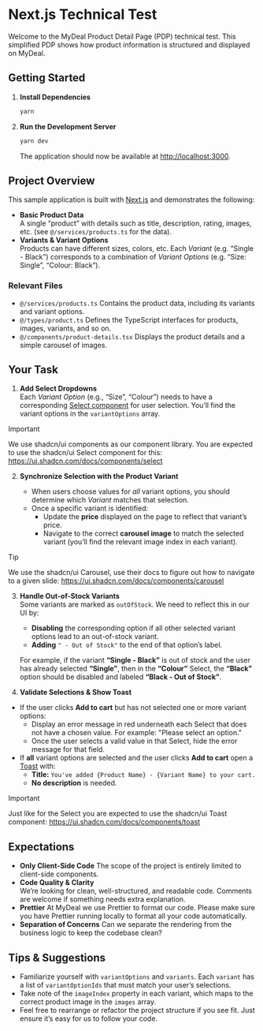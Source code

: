 # Next.js Technical Test

Welcome to the MyDeal Product Detail Page (PDP) technical test. This simplified PDP shows how product information is structured and displayed on MyDeal.

## Getting Started

1. **Install Dependencies**
   ```bash
   yarn
   ```
2. **Run the Development Server**
   ```bash
   yarn dev
   ```
   The application should now be available at [http://localhost:3000](http://localhost:3000).

## Project Overview

This sample application is built with [Next.js](https://nextjs.org/) and demonstrates the following:

- **Basic Product Data**  
  A single “product” with details such as title, description, rating, images, etc. (see `@/services/products.ts` for the data).
- **Variants & Variant Options**  
  Products can have different sizes, colors, etc. Each _Variant_ (e.g. “Single - Black”) corresponds to a combination of _Variant Options_ (e.g. “Size: Single”, “Colour: Black”).

### Relevant Files

- `@/services/products.ts`
  Contains the product data, including its variants and variant options.
- `@/types/product.ts`
  Defines the TypeScript interfaces for products, images, variants, and so on.
- `@/components/product-details.tsx`
  Displays the product details and a simple carousel of images.

## Your Task

1. **Add Select Dropdowns**  
   Each _Variant Option_ (e.g., “Size”, “Colour”) needs to have a corresponding [Select component](https://ui.shadcn.com/docs/components/select) for user selection. You’ll find the variant options in the `variantOptions` array.

> [!IMPORTANT]
> We use shadcn/ui components as our component library. You are expected to use the shadcn/ui Select component for this: https://ui.shadcn.com/docs/components/select

2. **Synchronize Selection with the Product Variant**

   - When users choose values for _all_ variant options, you should determine which _Variant_ matches that selection.
   - Once a specific variant is identified:
     - Update the **price** displayed on the page to reflect that variant’s price.
     - Navigate to the correct **carousel image** to match the selected variant (you’ll find the relevant image index in each variant).

> [!TIP]
> We use the shadcn/ui Carousel, use their docs to figure out how to navigate to a given slide: https://ui.shadcn.com/docs/components/carousel

3. **Handle Out-of-Stock Variants**  
   Some variants are marked as `outOfStock`. We need to reflect this in our UI by:

   - **Disabling** the corresponding option if all other selected variant options lead to an out-of-stock variant.
   - **Adding** `" - Out of Stock"` to the end of that option’s label.

   For example, if the variant **“Single - Black”** is out of stock and the user has already selected **“Single”**, then in the **“Colour”** Select, the **“Black”** option should be disabled and labeled **“Black - Out of Stock”**.

4. **Validate Selections & Show Toast**

- If the user clicks **Add to cart** but has not selected one or more variant options:
  - Display an error message in red underneath each Select that does not have a chosen value. For example: "Please select an option."
  - Once the user selects a valid value in that Select, hide the error message for that field.
- If **all** variant options are selected and the user clicks **Add to cart** open a [Toast](https://ui.shadcn.com/docs/components/toast) with:
  - **Title:** `You've added {Product Name} - {Variant Name} to your cart.`
  - **No description** is needed.

> [!IMPORTANT]
> Just like for the Select you are expected to use the shadcn/ui Toast component: https://ui.shadcn.com/docs/components/toast

## Expectations

- **Only Client-Side Code**
  The scope of the project is entirely limited to client-side components.
- **Code Quality & Clarity**  
  We’re looking for clean, well-structured, and readable code. Comments are welcome if something needs extra explanation.
- **Prettier**
  At MyDeal we use Prettier to format our code. Please make sure you have Prettier running locally to format all your code automatically.
- **Separation of Concerns**
  Can we separate the rendering from the business logic to keep the codebase clean?

## Tips & Suggestions

- Familiarize yourself with `variantOptions` and `variants`. Each `variant` has a list of `variantOptionIds` that must match your user’s selections.
- Take note of the `imageIndex` property in each variant, which maps to the correct product image in the `images` array.
- Feel free to rearrange or refactor the project structure if you see fit. Just ensure it’s easy for us to follow your code.

